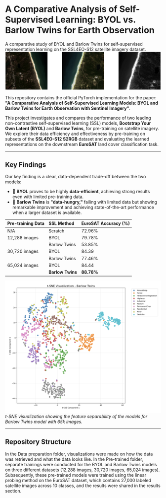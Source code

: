 # A Comparative Analysis of Self-Supervised Learning: BYOL vs. Barlow Twins for Earth Observation
A comparative study of BYOL and Barlow Twins for self-supervised representation learning on the SSL4EO-S12 satellite imagery dataset.
![Header Image](results/ssl.png) 

This repository contains the official PyTorch implementation for the paper: **"A Comparative Analysis of Self-Supervised Learning Models: BYOL and Barlow Twins for Earth Observation with Sentinel Imagery"**.

This project investigates and compares the performance of two leading non-contrastive self-supervised learning (SSL) models, **Bootstrap Your Own Latent (BYOL)** and **Barlow Twins**, for pre-training on satellite imagery. We explore their data efficiency and effectiveness by pre-training on subsets of the **SSL4EO-S12 S2RGB** dataset and evaluating the learned representations on the downstream **EuroSAT** land cover classification task.

---

## Key Findings

Our key finding is a clear, data-dependent trade-off between the two models:

-   🚀 **BYOL** proves to be highly **data-efficient**, achieving strong results even with limited pre-training data.
-   🤔 **Barlow Twins** is **"data-hungry,"** failing with limited data but showing remarkable improvement and achieving state-of-the-art performance when a larger dataset is available.

| Pre-training Data | SSL Method | EuroSAT Accuracy (%) |
| :---------------- | :----------- | :------------------- |
| N/A | Scratch | 72.96% |
| 12,288 images | BYOL | 79.78% |
| | Barlow Twins | 53.85% |
| 30,720 images | BYOL | 84.39 |
| | Barlow Twins | 77.46% |
| 65,024 images | BYOL | 84.44 |
| |**Barlow Twins** | **88.78%** |

![t-SNE Visualization](results/tSNE_barlow_twins_65024_images.png) 
*t-SNE visualization showing the feature separability of the models for Barlow Twins model with 65k images.*

---

## Repository Structure
In the Data preparation folder, visualizations were made on how the data was retrieved and what the data looks like. In the Pre-trained folder, separate trainings were conducted for the BYOL and Barlow Twins models on three different datasets (12,288 images, 30,720 images, 65,024 images). Subsequently, these pre-trained models were trained using the linear probing method on the EuroSAT dataset, which contains 27,000 labeled satellite images across 10 classes, and the results were shared in the results section.
